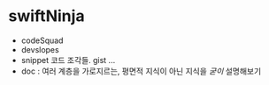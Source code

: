 # swiftNinja

- codeSquad
- devslopes
- snippet 코드 조각들. gist ...
- doc : 여러 계층을 가로지르는, 평면적 지식이 아닌 지식을 *굳이* 설명해보기
